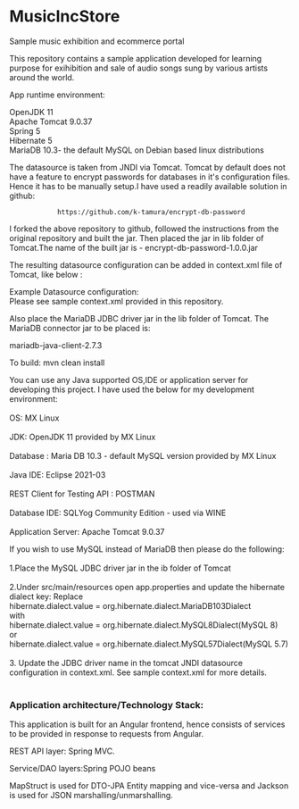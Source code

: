 # MusicIncStore
Sample music exhibition and ecommerce portal

This repository contains a sample application developed for learning purpose for exihibition and sale of audio songs sung by
various artists around the world.


App runtime environment:

OpenJDK 11
<br>
Apache Tomcat 9.0.37
<br>
Spring 5
<br>
Hibernate 5
<br>
MariaDB 10.3- the default MySQL on Debian based linux distributions

The datasource is taken from JNDI via Tomcat. Tomcat by default does not have a feature to encrypt passwords for databases in it's configuration files. Hence it has to be manually setup.I have used a readily available solution in github:

				https://github.com/k-tamura/encrypt-db-password
				

I forked the above repository to github, followed the instructions from the original repository and built the jar. Then placed the jar in lib folder of Tomcat.The 
name of the built jar is - encrypt-db-password-1.0.0.jar

The resulting datasource configuration can be added in context.xml file of Tomcat, like below :

Example Datasource configuration:
<br>
Please see sample context.xml provided in this repository.

Also place the MariaDB JDBC driver jar in the lib folder of Tomcat. The MariaDB connector jar to be placed is:

 mariadb-java-client-2.7.3 

To build:
mvn clean install

You can use any Java supported OS,IDE or application server for developing this project. I have used the below for my development environment:
<br>
<br>
			OS:    MX Linux 
<br>
<br>
			JDK:   OpenJDK 11 provided by MX Linux
<br>
<br>
			Database : Maria DB 10.3 - default MySQL version provided by MX Linux
<br>
<br>
			Java IDE:    Eclipse 2021-03
<br>
<br>
			REST Client for Testing API : POSTMAN
<br>
<br>
			Database IDE: SQLYog Community Edition - used via WINE
<br>
<br>
			Application Server: Apache Tomcat 9.0.37
	
If you wish to use MySQL instead of MariaDB then please do the following:
<br>
<br>
1.Place the MySQL JDBC driver jar in the ib folder of Tomcat
<br>
<br>
2.Under src/main/resources open app.properties and update the hibernate dialect key:
Replace 
<br>
hibernate.dialect.value = org.hibernate.dialect.MariaDB103Dialect
<br>
with 
<br>
hibernate.dialect.value = org.hibernate.dialect.MySQL8Dialect(MySQL 8)
<br>
or
<br>
hibernate.dialect.value = org.hibernate.dialect.MySQL57Dialect(MySQL 5.7)
<br>
<br>
3. Update the JDBC driver name in the tomcat JNDI datasource configuration
   in context.xml. See sample context.xml for more details.
<br>
<br>

<h3>Application architecture/Technology Stack:</h3>

This application is built for an Angular frontend, hence consists of services to be provided in response to requests from Angular.

REST API layer: Spring MVC. 

Service/DAO layers:Spring POJO beans

MapStruct is used for DTO-JPA Entity mapping and vice-versa and Jackson is used for JSON marshalling/unmarshalling.

